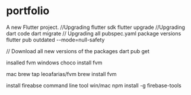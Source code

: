 # portfolio

A new Flutter project.
//Upgrading flutter sdk
flutter upgrade
//Upgrading dart code
dart migrate
// Upgrading all pubspec.yaml package versions
flutter pub outdated --mode=null-safety

// Download all new versions of the packages
dart pub get


insalled fvm
windows 
choco install fvm


mac
brew tap leoafarias/fvm
brew install fvm


install fireabse command line tool
win/mac
npm install -g firebase-tools



 